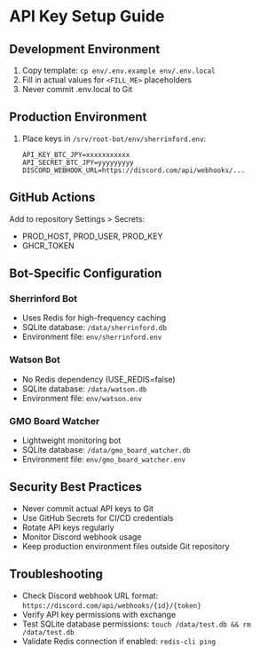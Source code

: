 # API Key Setup Guide

## Development Environment
1. Copy template: `cp env/.env.example env/.env.local`
2. Fill in actual values for `<FILL_ME>` placeholders
3. Never commit .env.local to Git

## Production Environment  
1. Place keys in `/srv/root-bot/env/sherrinford.env`:
   ```
   API_KEY_BTC_JPY=xxxxxxxxxxx
   API_SECRET_BTC_JPY=yyyyyyyyy
   DISCORD_WEBHOOK_URL=https://discord.com/api/webhooks/...
   ```

## GitHub Actions
Add to repository Settings > Secrets:
- PROD_HOST, PROD_USER, PROD_KEY
- GHCR_TOKEN

## Bot-Specific Configuration

### Sherrinford Bot
- Uses Redis for high-frequency caching
- SQLite database: `/data/sherrinford.db`
- Environment file: `env/sherrinford.env`

### Watson Bot  
- No Redis dependency (USE_REDIS=false)
- SQLite database: `/data/watson.db`
- Environment file: `env/watson.env`

### GMO Board Watcher
- Lightweight monitoring bot
- SQLite database: `/data/gmo_board_watcher.db`
- Environment file: `env/gmo_board_watcher.env`

## Security Best Practices
- Never commit actual API keys to Git
- Use GitHub Secrets for CI/CD credentials
- Rotate API keys regularly
- Monitor Discord webhook usage
- Keep production environment files outside Git repository

## Troubleshooting
- Check Discord webhook URL format: `https://discord.com/api/webhooks/{id}/{token}`
- Verify API key permissions with exchange
- Test SQLite database permissions: `touch /data/test.db && rm /data/test.db`
- Validate Redis connection if enabled: `redis-cli ping`
